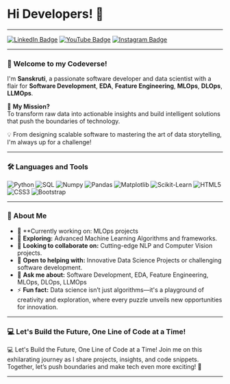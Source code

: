 # Hi Developers! 👋  

---

[![LinkedIn Badge](https://img.shields.io/badge/-LinkedIn-0a66c2?style=for-the-badge&logo=LinkedIn&logoColor=white)](https://www.linkedin.com/in/sanskruti-n-0b866733b/)    [![YouTube Badge](https://img.shields.io/badge/-YouTube-FF0000?style=for-the-badge&logo=YouTube&logoColor=white)](https://www.youtube.com/@SanskrutiN)    [![Instagram Badge](https://img.shields.io/badge/-Instagram-e1306c?style=for-the-badge&logo=Instagram&logoColor=white)](https://www.instagram.com/your_instagram_handle/)  

---

### 🚀 Welcome to my Codeverse!  

I'm **Sanskruti**, a passionate software developer and data scientist with a flair for **Software Development**, **EDA**, **Feature Engineering**, **MLOps**, **DLOps**, **LLMOps**.  

🌟 **My Mission?**  
To transform raw data into actionable insights and build intelligent solutions that push the boundaries of technology.  

💡 From designing scalable software to mastering the art of data storytelling, I'm always up for a challenge!  

---

### 🛠️ Languages and Tools  

<p>
  <img alt="Python" src="https://img.shields.io/badge/Python-3776AB?style=for-the-badge&logo=python&logoColor=white"/>
  <img alt="SQL" src="https://img.shields.io/badge/SQL-F29111?style=for-the-badge&logo=sql&logoColor=white"/>
  <img alt="Numpy" src="https://img.shields.io/badge/Numpy-013243?style=for-the-badge&logo=numpy&logoColor=white"/>
  <img alt="Pandas" src="https://img.shields.io/badge/Pandas-150458?style=for-the-badge&logo=pandas&logoColor=white"/>
  <img alt="Matplotlib" src="https://img.shields.io/badge/Matplotlib-11557C?style=for-the-badge&logo=matplotlib&logoColor=white"/>
  <img alt="Scikit-Learn" src="https://img.shields.io/badge/Scikit_Learn-F7931E?style=for-the-badge&logo=scikitlearn&logoColor=white"/>
  <img alt="HTML5" src="https://img.shields.io/badge/HTML5-E34F26?style=for-the-badge&logo=html5&logoColor=white"/>
  <img alt="CSS3" src="https://img.shields.io/badge/CSS3-264DE4?style=for-the-badge&logo=css3&logoColor=white"/>
  <img alt="Bootstrap" src="https://img.shields.io/badge/Bootstrap-563D7C?style=for-the-badge&logo=bootstrap&logoColor=white"/>
</p>  

---

### 🌟 About Me  

- 🔭 **Currently working on: MLOps projects
- 🌱 **Exploring:** Advanced Machine Learning Algorithms and frameworks.  
- 👯 **Looking to collaborate on:** Cutting-edge NLP and Computer Vision projects.  
- 🤔 **Open to helping with:** Innovative Data Science Projects or challenging software development.  
- 💬 **Ask me about:** Software Development, EDA, Feature Engineering, MLOps, DLOps, LLMOps
- ⚡ **Fun fact:** Data science isn’t just algorithms—it's a playground of creativity and exploration, where every puzzle unveils new opportunities for innovation.  

---

### 💻 Let's Build the Future, One Line of Code at a Time!  

<p>
  💻 Let's Build the Future, One Line of Code at a Time!
  Join me on this exhilarating journey as I share projects, insights, and code snippets. Together, let’s push boundaries and make tech even more exciting! 🚀
</p>

---



